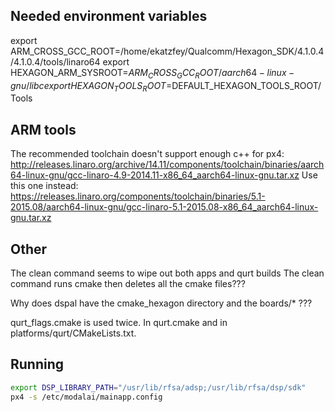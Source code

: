 
## Needed environment variables

export ARM_CROSS_GCC_ROOT=/home/ekatzfey/Qualcomm/Hexagon_SDK/4.1.0.4/4.1.0.4/tools/linaro64
export HEXAGON_ARM_SYSROOT=$ARM_CROSS_GCC_ROOT/aarch64-linux-gnu/libc
export HEXAGON_TOOLS_ROOT=$DEFAULT_HEXAGON_TOOLS_ROOT/Tools

## ARM tools

The recommended toolchain doesn't support enough c++ for px4:
http://releases.linaro.org/archive/14.11/components/toolchain/binaries/aarch64-linux-gnu/gcc-linaro-4.9-2014.11-x86_64_aarch64-linux-gnu.tar.xz
Use this one instead:
https://releases.linaro.org/components/toolchain/binaries/5.1-2015.08/aarch64-linux-gnu/gcc-linaro-5.1-2015.08-x86_64_aarch64-linux-gnu.tar.xz

## Other

The clean command seems to wipe out both apps and qurt builds
The clean command runs cmake then deletes all the cmake files???

Why does dspal have the cmake_hexagon directory and the boards/* ???

qurt_flags.cmake is used twice. In qurt.cmake and in platforms/qurt/CMakeLists.txt.

## Running

```bash
export DSP_LIBRARY_PATH="/usr/lib/rfsa/adsp;/usr/lib/rfsa/dsp/sdk"
px4 -s /etc/modalai/mainapp.config
```
